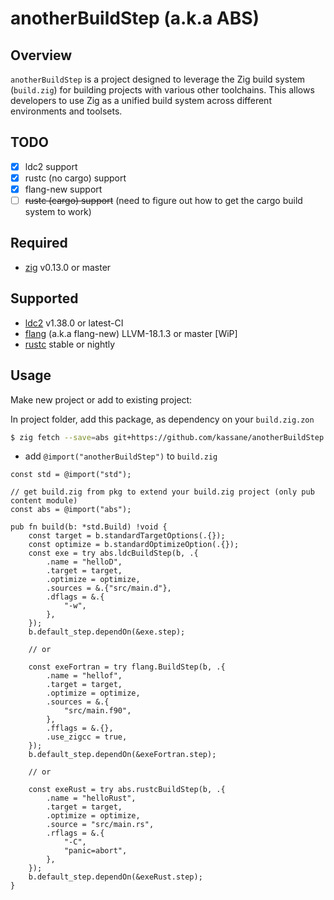 # anotherBuildStep (a.k.a ABS)

## Overview

`anotherBuildStep` is a project designed to leverage the Zig build system (`build.zig`) for building projects with various other toolchains. This allows developers to use Zig as a unified build system across different environments and toolsets.

## TODO

- [x] ldc2 support
- [x] rustc (no cargo) support
- [x] flang-new support
- [ ] ~~rustc (cargo) support~~ (need to figure out how to get the cargo build system to work)

## Required

- [zig](https://ziglang.org/download) v0.13.0 or master


## Supported

- [ldc2](https://ldc-developers.github.io/) v1.38.0 or latest-CI
- [flang](https://flang.llvm.org) (a.k.a flang-new) LLVM-18.1.3 or master [WiP]
- [rustc](https://www.rust-lang.org/tools/install) stable or nightly


## Usage

Make new project or add to existing project:

In project folder, add this package, as dependency on your `build.zig.zon`

```bash
$ zig fetch --save=abs git+https://github.com/kassane/anotherBuildStep
```
- add `@import("anotherBuildStep")` to `build.zig`

```zig
const std = @import("std");

// get build.zig from pkg to extend your build.zig project (only pub content module)
const abs = @import("abs"); 

pub fn build(b: *std.Build) !void {
    const target = b.standardTargetOptions(.{});
    const optimize = b.standardOptimizeOption(.{});
    const exe = try abs.ldcBuildStep(b, .{
        .name = "helloD",
        .target = target,
        .optimize = optimize,
        .sources = &.{"src/main.d"},
        .dflags = &.{
            "-w",
        },
    });
    b.default_step.dependOn(&exe.step);

    // or

    const exeFortran = try flang.BuildStep(b, .{
        .name = "hellof",
        .target = target,
        .optimize = optimize,
        .sources = &.{
            "src/main.f90",
        },
        .fflags = &.{},
        .use_zigcc = true,
    });
    b.default_step.dependOn(&exeFortran.step);

    // or

    const exeRust = try abs.rustcBuildStep(b, .{
        .name = "helloRust",
        .target = target,
        .optimize = optimize,
        .source = "src/main.rs",
        .rflags = &.{
            "-C",
            "panic=abort",
        },
    });
    b.default_step.dependOn(&exeRust.step);
}
```
